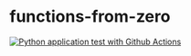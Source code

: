 # functions-from-zero

[![Python application test with Github Actions](https://github.com/eyamao/functions-from-zero/actions/workflows/main.yml/badge.svg)](https://github.com/eyamao/functions-from-zero/actions/workflows/main.yml)
